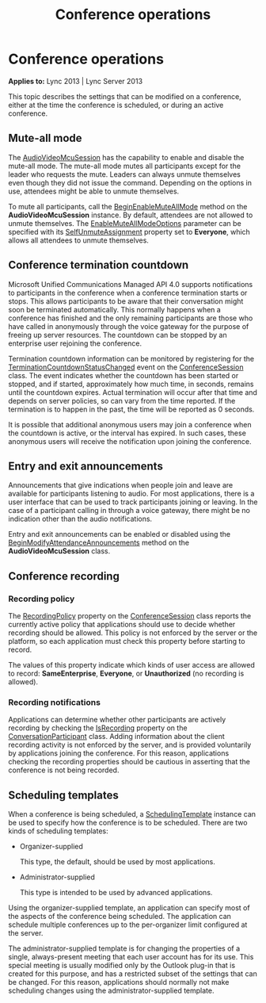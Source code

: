 ﻿---
title: Conference operations
TOCTitle: Conference operations
ms:assetid: 4c48fb22-4f9a-4784-894a-cdd7c12ff50e
ms:mtpsurl: https://msdn.microsoft.com/en-us/library/Dn465991(v=office.15)
ms:contentKeyID: 57102829
ms.date: 07/25/2014
mtps_version: v=office.15
---

# Conference operations


**Applies to:** Lync 2013 | Lync Server 2013

 

This topic describes the settings that can be modified on a conference, either at the time the conference is scheduled, or during an active conference.

## Mute-all mode

The [AudioVideoMcuSession](https://msdn.microsoft.com/en-us/library/hh385298\(v=office.15\)) has the capability to enable and disable the mute-all mode. The mute-all mode mutes all participants except for the leader who requests the mute. Leaders can always unmute themselves even though they did not issue the command. Depending on the options in use, attendees might be able to unmute themselves.

To mute all participants, call the [BeginEnableMuteAllMode](https://msdn.microsoft.com/en-us/library/hh384702\(v=office.15\)) method on the **AudioVideoMcuSession** instance. By default, attendees are not allowed to unmute themselves. The [EnableMuteAllModeOptions](https://msdn.microsoft.com/en-us/library/hh382921\(v=office.15\)) parameter can be specified with its [SelfUnmuteAssignment](https://msdn.microsoft.com/en-us/library/hh382298\(v=office.15\)) property set to **Everyone**, which allows all attendees to unmute themselves.

## Conference termination countdown

Microsoft Unified Communications Managed API 4.0 supports notifications to participants in the conference when a conference termination starts or stops. This allows participants to be aware that their conversation might soon be terminated automatically. This normally happens when a conference has finished and the only remaining participants are those who have called in anonymously through the voice gateway for the purpose of freeing up server resources. The countdown can be stopped by an enterprise user rejoining the conference.

Termination countdown information can be monitored by registering for the [TerminationCountdownStatusChanged](https://msdn.microsoft.com/en-us/library/hh384066\(v=office.15\)) event on the [ConferenceSession](https://msdn.microsoft.com/en-us/library/hh349315\(v=office.15\)) class. The event indicates whether the countdown has been started or stopped, and if started, approximately how much time, in seconds, remains until the countdown expires. Actual termination will occur after that time and depends on server policies, so can vary from the time reported. If the termination is to happen in the past, the time will be reported as 0 seconds.

It is possible that additional anonymous users may join a conference when the countdown is active, or the interval has expired. In such cases, these anonymous users will receive the notification upon joining the conference.

## Entry and exit announcements

Announcements that give indications when people join and leave are available for participants listening to audio. For most applications, there is a user interface that can be used to track participants joining or leaving. In the case of a participant calling in through a voice gateway, there might be no indication other than the audio notifications.

Entry and exit announcements can be enabled or disabled using the [BeginModifyAttendanceAnnouncements](https://msdn.microsoft.com/en-us/library/hh366272\(v=office.15\)) method on the **AudioVideoMcuSession** class.

## Conference recording

### Recording policy

The [RecordingPolicy](https://msdn.microsoft.com/en-us/library/hh383156\(v=office.15\)) property on the [ConferenceSession](https://msdn.microsoft.com/en-us/library/hh349315\(v=office.15\)) class reports the currently active policy that applications should use to decide whether recording should be allowed. This policy is not enforced by the server or the platform, so each application must check this property before starting to record.

The values of this property indicate which kinds of user access are allowed to record: **SameEnterprise**, **Everyone**, or **Unauthorized** (no recording is allowed).

### Recording notifications

Applications can determine whether other participants are actively recording by checking the [IsRecording](https://msdn.microsoft.com/en-us/library/hh383146\(v=office.15\)) property on the [ConversationParticipant](https://msdn.microsoft.com/en-us/library/hh366199\(v=office.15\)) class. Adding information about the client recording activity is not enforced by the server, and is provided voluntarily by applications joining the conference. For this reason, applications checking the recording properties should be cautious in asserting that the conference is not being recorded.

## Scheduling templates

When a conference is being scheduled, a [SchedulingTemplate](https://msdn.microsoft.com/en-us/library/hh348859\(v=office.15\)) instance can be used to specify how the conference is to be scheduled. There are two kinds of scheduling templates:

  - Organizer-supplied
    
    This type, the default, should be used by most applications.

  - Administrator-supplied
    
    This type is intended to be used by advanced applications.

Using the organizer-supplied template, an application can specify most of the aspects of the conference being scheduled. The application can schedule multiple conferences up to the per-organizer limit configured at the server.

The administrator-supplied template is for changing the properties of a single, always-present meeting that each user account has for its use. This special meeting is usually modified only by the Outlook plug-in that is created for this purpose, and has a restricted subset of the settings that can be changed. For this reason, applications should normally not make scheduling changes using the administrator-supplied template.

